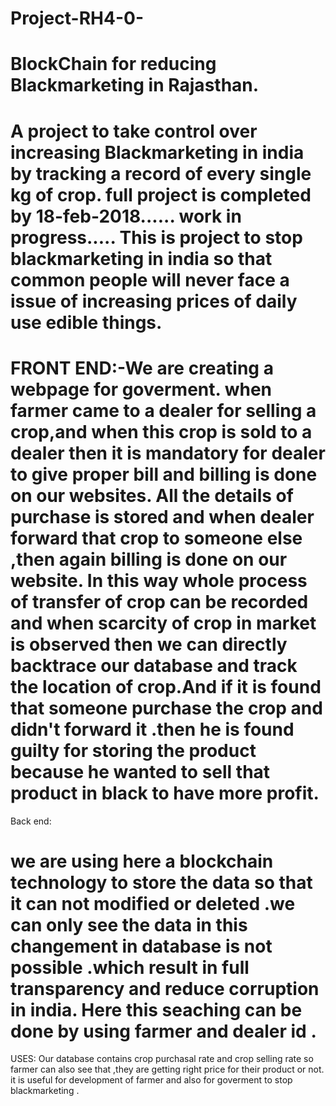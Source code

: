 # Project-RH4-0-

# BlockChain for reducing Blackmarketing in Rajasthan.
A project to take control over increasing Blackmarketing in india by tracking a record of every single kg of crop.
full project is completed by 18-feb-2018......
work in progress.....
This is project to stop blackmarketing in india so that common people will never face a issue of increasing prices of daily use edible things.
==========================================================================================================================================
FRONT END:-We are creating a webpage for goverment.
when farmer came to a dealer for selling a crop,and when this crop is sold to a dealer then it is mandatory for dealer to give proper bill and billing is done on our websites.
All the details of purchase is stored and when dealer forward that crop to someone else ,then again billing is done on our website.
In this way whole process of transfer of crop can be recorded and when scarcity of crop in market is observed then we can directly backtrace our database and track the location of crop.And if it is found that someone purchase the crop and didn't forward it .then he is found guilty for storing the product because he wanted to sell that product in black to have more profit.
=========================================================================================================================================
Back end:

we are using here a blockchain technology to store the data so that it can not modified or deleted .we can only see the data in this changement in database is not possible .which result in full transparency and reduce corruption in india.
Here this seaching can be done by using farmer and dealer id .
=========================================================================================================================================
USES:
Our database contains crop purchasal rate and crop selling rate so farmer can also see that ,they are getting right price for their product or not.
it is useful for development of farmer and also for goverment to stop blackmarketing .
